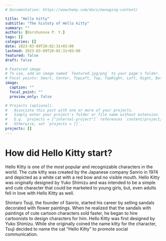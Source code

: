 ```yaml
---
# Documentation: https://wowchemy.com/docs/managing-content/

title: "Hello kitty"
subtitle: "The histoty of Hello kitty"
summary: ""
authors: [Korshunova P. Y.]
tags: []
categories: []
date: 2023-03-09T20:02:31+03:00
lastmod: 2023-03-09T20:02:31+03:00
featured: false
draft: false

# Featured image
# To use, add an image named `featured.jpg/png` to your page's folder.
# Focal points: Smart, Center, TopLeft, Top, TopRight, Left, Right, BottomLeft, Bottom, BottomRight.
image:
  caption: ""
  focal_point: ""
  preview_only: false

# Projects (optional).
#   Associate this post with one or more of your projects.
#   Simply enter your project's folder or file name without extension.
#   E.g. `projects = ["internal-project"]` references `content/project/deep-learning/index.md`.
#   Otherwise, set `projects = []`.
projects: []
---
```


# How did Hello Kitty start?

Hello Kitty is one of the most popular and recognizable characters in the world. The cute kitty was created by the Japanese company Sanrio in 1974 and depicted as a white cat with a red bow and no visible mouth. Hello Kitty was originally designed by Yuko Shimizu and was intended to be a simple and cute character that could be marketed to young girls, but, even adults fell in love with Hello Kitty as well.

Shintaro Tsuji, the founder of Sanrio, started his career by selling sandals decorated with flower paintings. When he realized that the sandals with paintings of cute cartoon characters sold faster, he began to hire cartoonists to design characters for him. Hello Kitty was first designed by Yuko Shimizu. While she originally coined the name kitty for the character, Tsuji decided to name the cat “Hello Kitty” to promote social communication. 
